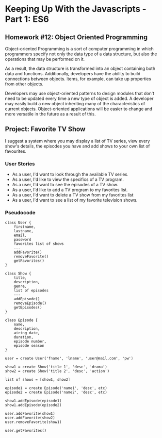 # Keeping Up With the Javascripts - Part 1: ES6

## Homework #12: Object Oriented Programming

Object-oriented Programming is a sort of computer programming in which programmers specify not only the data type of a data structure, but also the operations that may be performed on it.

As a result, the data structure is transformed into an object containing both data and functions. Additionally, developers have the ability to build connections between objects. Items, for example, can take up properties from other objects.

Developers may use object-oriented patterns to design modules that don't need to be updated every time a new type of object is added. A developer may easily build a new object inheriting many of the characteristics of current objects. Object-oriented applications will be easier to change and more versatile in the future as a result of this.

## Project: Favorite TV Show

I suggest a system where you may display a list of TV series, view every show's details, the episodes you have and add shows to your own list of favourites.

### User Stories

* As a user, I'd want to look through the available TV series.
* As a user, I'd like to view the specifics of a TV program.
* As a user, I'd want to see the episodes of a TV show.
* As a user, I'd like to add a TV program to my favorites list.
* As a user, I'd want to delete a TV show from my favorites list
* As a user, I'd want to see a list of my favorite television shows.


### Pseudocode

```
class User {
    firstname,
    lastname,
    email,
    password
    favorites list of shows
    ---
    addFavorite()
    removeFavorite()
    getFavorites()
}

class Show {
    title,
    description,
    genre,
    list of episodes
    ---
    addEpisode()
    removeEpisode()
    getEpisodes()
}

class Episode {
    name,
    description,
    airing date,
    duration,
    episode number,
    episode season
}

user = create User('fname', 'lname', 'user@mail.com', 'pw')

show1 = create Show('title 1', 'desc', 'drama')
show2 = create Show('title 2', 'desc', 'action')

list of shows = [show1, show2]

episode1 = create Episode('name1', 'desc', etc)
episode2 = create Episode('name2', 'desc', etc)

show1.addEpisode(episode1)
show1.addEpisode(episode2)

user.addFavorite(show1)
user.addFavorite(show2)
user.removeFavorite(show1)

user.getFavorites()
```